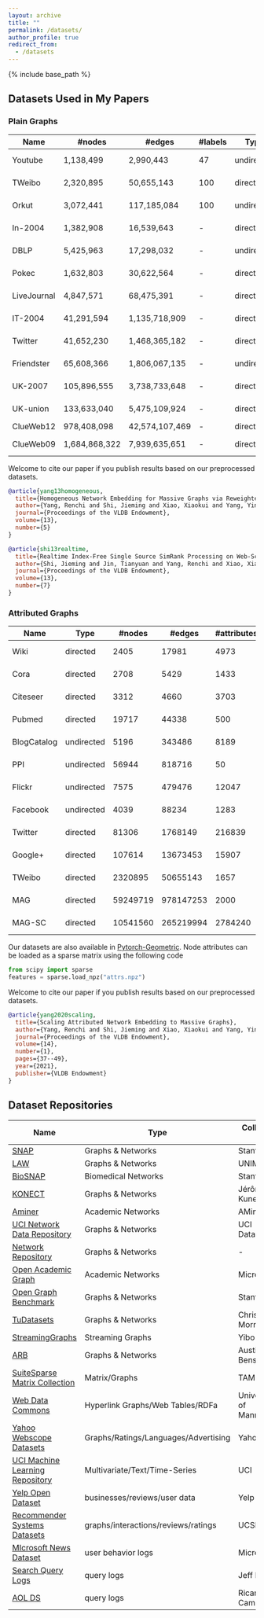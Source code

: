 ```yaml
---
layout: archive
title: ""
permalink: /datasets/
author_profile: true
redirect_from:
  - /datasets
---
```


{% include base_path %}

## Datasets Used in My Papers

### Plain Graphs

| Name    | #nodes    | #edges    | #labels | Type        | URL       | 
|-------  |---------  |---------  |---------|-----------  |---------  |
| Youtube | 1,138,499   | 2,990,443   | 47      | undirected  | [[raw]](http://socialcomputing.asu.edu/datasets/YouTube2) [[preprocessed]](https://entuedu-my.sharepoint.com/:u:/g/personal/yang0461_e_ntu_edu_sg/EYx1SQKNTStFisTBIHAMNDQBOnsPGF1wtlhKsMZcUF5-ZQ?e=gF7kqc) | 
| TWeibo  | 2,320,895   | 50,655,143  | 100     | directed    | [[raw]](https://www.kaggle.com/c/kddcup2012-track1) [[preprocessed]](https://entuedu-my.sharepoint.com/:u:/g/personal/yang0461_e_ntu_edu_sg/EcBcQ96ABnJJjLOObzmsgfgBwgn4V20mjjpbApTWECcjVw?e=goYD9m) |
| Orkut   | 3,072,441   | 117,185,084 | 100     | undirected  | [[raw]](http://snap.stanford.edu/data/com-Orkut.html) [[preprocessed]](https://entuedu-my.sharepoint.com/:u:/g/personal/yang0461_e_ntu_edu_sg/EUwDCmNkRKlAuhKXwgyLWy4BQhk4bP1Eam-TCr0A4_fM6A?e=9nxc6V) |
|In-2004  | 1,382,908 | 16,539,643|    -    |   directed  |  [[raw]](http://law.di.unimi.it/webdata/in-2004/)  [[preprocessed]](https://entuedu-my.sharepoint.com/:u:/g/personal/yang0461_e_ntu_edu_sg/EXAuUS138GROsR9Clh_pelsBdz-_w3Ko1sUSkylIV4SrTA?e=itRfgd) | 
|DBLP     | 5,425,963 | 17,298,032|    -    |   undirected|  [[raw]](http://konect.uni-koblenz.de/networks/dblp-author)  [[preprocessed]](https://entuedu-my.sharepoint.com/:u:/g/personal/yang0461_e_ntu_edu_sg/EXhBD4ZnAtNKgta9Bo9BflsBv3OYifeS30wz7_hqoRIK1Q?e=Wt3VXM)        | 
|Pokec    | 1,632,803 | 30,622,564|    -    |   directed  |  [[raw]](http://snap.stanford.edu/data/soc-Pokec.html)  [[preprocessed]](https://entuedu-my.sharepoint.com/:u:/g/personal/yang0461_e_ntu_edu_sg/ER6XCy95vulLjZSom4Rp80oBbjobi21fPk4Lua1ITDEUiQ?e=UWqWwX)        | 
|LiveJournal  | 4,847,571 | 68,475,391 |  -    |  directed  |  [[raw]](http://snap.stanford.edu/data/soc-LiveJournal1.html) [[preprocessed]](https://entuedu-my.sharepoint.com/:u:/g/personal/yang0461_e_ntu_edu_sg/ERyfJgiGYDdKgct_aKXCfBMBcjGhwnPhcLWx-h7PAnZzWQ?e=tbqcOo)         | 
|IT-2004  | 41,291,594  | 1,135,718,909  |   -      |  directed  |  [[raw]](http://law.di.unimi.it/webdata/it-2004/) [[preprocessed]](https://entuedu-my.sharepoint.com/:u:/g/personal/yang0461_e_ntu_edu_sg/EUmrLB0HMY9LpqqUYpagRW8B6o-Bd7aqXLuGlM_3TQQkzw?e=GMOKCg)| 
|Twitter  | 41,652,230  | 1,468,365,182|    -    | directed    | [[raw]](http://law.di.unimi.it/webdata/twitter-2010/) [[preprocessed]](https://entuedu-my.sharepoint.com/:u:/g/personal/yang0461_e_ntu_edu_sg/EWTupqJC5f5Igfo9IzVVYhUBOW5QRVupCOjgDY6B_Qx8WA?e=mndw7n)|
|Friendster | 65,608,366  | 1,806,067,135 |   -  |  undirected  | [[raw]](https://snap.stanford.edu/data/com-Friendster.html) [[preprocessed]](https://entuedu-my.sharepoint.com/:u:/g/personal/yang0461_e_ntu_edu_sg/Eau8YKjiYCxCrUGKDmAgqL0Btvh-Z0L8pUzX_CtF8YWHYg?e=AcKivU) |
|UK-2007 | 105,896,555 | 3,738,733,648|    -    |   directed  |  [[raw]](http://law.di.unimi.it/webdata/uk-2007-05/)[[preprocessed]](https://entuedu-my.sharepoint.com/:u:/g/personal/yang0461_e_ntu_edu_sg/EQNu-RvrM7dJvtAYwBCoqE4B8T_OiVbDK2_T0UguEkolqw?e=MapN3O)       | 
|UK-union | 133,633,040 | 5,475,109,924|    -    |   directed  |  [[raw]](http://law.di.unimi.it/webdata/uk-union-2006-06-2007-05/)  [[preprocessed]](https://entuedu-my.sharepoint.com/:u:/g/personal/yang0461_e_ntu_edu_sg/ET1k94-vZ1lGoMWYkbrD6V0BnUWoNHHJLA7vTdyizFLIhg?e=2puQFl)        | 
|ClueWeb12| 978,408,098 | 42,574,107,469 | - | directed | [[raw]](http://law.di.unimi.it/webdata/clueweb12/) |
|ClueWeb09| 1,684,868,322| 7,939,635,651|    -    |  directed  |   [[raw]](http://www.lemurproject.org/clueweb09.php/)    [[preprocessed]](https://entuedu-my.sharepoint.com/:u:/g/personal/yang0461_e_ntu_edu_sg/EUYDatK-RSFFiWO8JPHuIlUBbLsNJLMeBg9qJ-lnCYc7IQ?e=Usvx0W)     | 

Welcome to cite our paper if you publish results based on our preprocessed datasets.
```bib
@article{yang13homogeneous,
  title={Homogeneous Network Embedding for Massive Graphs via Reweighted Personalized PageRank},
  author={Yang, Renchi and Shi, Jieming and Xiao, Xiaokui and Yang, Yin and Bhowmick, Sourav S},
  journal={Proceedings of the VLDB Endowment},
  volume={13},
  number={5}
}

@article{shi13realtime,
  title={Realtime Index-Free Single Source SimRank Processing on Web-Scale Graphs},
  author={Shi, Jieming and Jin, Tianyuan and Yang, Renchi and Xiao, Xiaokui and Yang, Yin},
  journal={Proceedings of the VLDB Endowment},
  volume={13},
  number={7}
}
```

### Attributed Graphs

| Name  | Type      | #nodes    | #edges | #attributes  | #labels | URL       | 
|-------  |---------  |---------  |---------|-----------  |---------  |---------  |
|Wiki |directed|2405|17981|4973| 19| [[raw]](https://github.com/thunlp/TADW/tree/master/wiki) [[preprocessed]](https://drive.google.com/file/d/1EPhlbziZTQv19OsTrKrAJwsElbVPEbiV/view?usp=sharing)|
|Cora | directed|2708|5429|1433| 7| [[raw]](https://linqs.soe.ucsc.edu/data) [[preprocessed]](https://drive.google.com/file/d/1FyVnpdsTT-lhkVPotUW8OVeuCi1vi3Ey/view?usp=sharing)|
|Citeseer| directed|3312|4660|3703| 6| [[raw]](https://linqs.soe.ucsc.edu/data) [[preprocessed]](https://drive.google.com/file/d/1d3uQIpHiemWJPgLgTafi70RFYye7hoCp/view?usp=sharing)|
|Pubmed| directed|19717|44338|500| 3| [[raw]](https://linqs.soe.ucsc.edu/data) [[preprocessed]](https://drive.google.com/file/d/1DOK3FfslyJoGXUSCSrK5lzdyLfIwOz6k/view?usp=sharing)|
|BlogCatalog| undirected|5196|343486| 8189| 6| [[raw]](https://github.com/mengzaiqiao/CAN/tree/master/data) [[preprocessed]](https://drive.google.com/file/d/178PqGqh67RUYMMP6-SoRHDoIBh8ku5FS/view?usp=sharing)|
|PPI| undirected|56944|818716|50| 121| [[raw]](http://snap.stanford.edu/graphsage/) [[preprocessed]](https://drive.google.com/file/d/1dvwRpPT4gGtOcNP_Q-G1TKl9NezYhtez/view?usp=sharing)|
|Flickr| undirected|7575|479476|12047| 9| [[raw]](https://github.com/mengzaiqiao/CAN/tree/master/data) [[preprocessed]](https://drive.google.com/file/d/1tZp3EB20fAC27SYWwa-x66_8uGsuU62X/view?usp=sharing)|
|Facebook| undirected|4039|88234|1283| 193| [[raw]](https://snap.stanford.edu/data/ego-Facebook.html) [[preprocessed]](https://drive.google.com/file/d/12aJWAGCM4IvdGI2fiydDNyWzViEOLZH8/view?usp=sharing)|
|Twitter| directed|81306|1768149|216839| 4065| [[raw]](https://snap.stanford.edu/data/ego-Twitter.html) [[preprocessed]](https://drive.google.com/file/d/1fUYggzZlDrt9JsLsSdRUHiEzQRW1kSA4/view?usp=sharing)|
|Google+| directed|107614|13673453|15907| 468| [[raw]](https://snap.stanford.edu/data/ego-Gplus.html) [[preprocessed]](https://entuedu-my.sharepoint.com/:u:/g/personal/yang0461_e_ntu_edu_sg/EQ_lIucwnGdPntVe99lMA2wBmw1SjG0kXimpshPk1XVODg?e=DGLU7T)|
|TWeibo| directed| 2320895| 50655143| 1657| 8| [[raw]](https://www.kaggle.com/c/kddcup2012-track1) [[preprocessed]](https://drive.google.com/file/d/1-2xHDPFCsuBuFdQN_7GLleWa8R_t50qU/view?usp=sharing)|
|MAG| directed| 59249719| 978147253| 2000| 100| [[raw]](http://ma-graph.org/rdf-dumps/) [[preprocessed]](https://drive.google.com/file/d/1ggraUMrQgdUyA3DjSRzzqMv0jFkU65V5/view?usp=sharing)|
|MAG-SC| directed|10541560| 265219994 |2784240 | 8 | [[raw]](https://figshare.com/articles/dataset/mag_scholar/12696653) [[preprocessed]](https://entuedu-my.sharepoint.com/:u:/g/personal/yang0461_e_ntu_edu_sg/EclMYCsgJRpEsKP5mzKFksoBc4UlRtqn62tpCI65VcbaLA?e=ff2sYq)|

Our datasets are also available in [Pytorch-Geometric](https://pytorch-geometric.readthedocs.io/en/latest/modules/datasets.html#torch_geometric.datasets.AttributedGraphDataset). Node attributes can be loaded as a sparse matrix using the following code
```python
from scipy import sparse
features = sparse.load_npz("attrs.npz")
```
Welcome to cite our paper if you publish results based on our preprocessed datasets.
```bib
@article{yang2020scaling,
  title={Scaling Attributed Network Embedding to Massive Graphs},
  author={Yang, Renchi and Shi, Jieming and Xiao, Xiaokui and Yang, Yin and Liu, Juncheng and Bhowmick, Sourav S},
  journal={Proceedings of the VLDB Endowment},
  volume={14},
  number={1},
  pages={37--49},
  year={2021},
  publisher={VLDB Endowment}
}
```


## Dataset Repositories

| Name                                                                                       | Type                                   | Collected by             |
|--------------------------------------------------------------------------------------------|----------------------------------------|--------------------------|
|[SNAP](http://snap.stanford.edu/data/index.html)                                            |Graphs & Networks                       | Stanford                 |
|[LAW](http://law.di.unimi.it/datasets.php)                                                  |Graphs & Networks                       | UNIMI                    |
|[BioSNAP](http://snap.stanford.edu/biodata/index.html)                                      |Biomedical Networks                     | Stanford                 |
|[KONECT](http://konect.cc/networks/)                                                        |Graphs & Networks                       | Jérôme Kunegis           |
|[Aminer](https://www.aminer.cn/data/)                                                       |Academic Networks                       | AMiner                   |
|[UCI Network Data Repository](https://networkdata.ics.uci.edu/)                             |Graphs & Networks                       | UCI Datalab               |
|[Network Repository](https://networkrepository.com)                                         |Graphs & Networks                       | -                         |
|[Open Academic Graph](https://www.microsoft.com/en-us/research/project/open-academic-graph/)|Academic Networks                       | Microsoft                |
|[Open Graph Benchmark](https://ogb.stanford.edu/)                                           |Graphs & Networks                       | Stanford                 |
|[TuDatasets](https://chrsmrrs.github.io/datasets/)                                          |Graphs & Networks                       | Christopher Morris, etc. |
|[StreamingGraphs](https://eecs.wsu.edu/~yyao/StreamingGraphs.html)                          |Streaming Graphs                        | Yibo Yao                 |
|[ARB](https://www.cs.cornell.edu/~arb/data/)                                                |Graphs & Networks                       | Austin R. Benson         |
|[SuiteSparse Matrix Collection](https://sparse.tamu.edu/)                                   |Matrix/Graphs                           | TAMU                     |
|[Web Data Commons](http://webdatacommons.org/)                                              |Hyperlink Graphs/Web Tables/RDFa        | University of Mannheim   |
|[Yahoo Webscope Datasets](https://webscope.sandbox.yahoo.com/#datasets)                     |Graphs/Ratings/Languages/Advertising    | Yahoo                    |
|[UCI Machine Learning Repository](https://archive.ics.uci.edu/ml/datasets.php)              |Multivariate/Text/Time-Series           | UCI                      |
|[Yelp Open Dataset](https://www.yelp.com/dataset)                                           |businesses/reviews/user data            | Yelp                     |
|[Recommender Systems Datasets](https://cseweb.ucsd.edu/~jmcauley/datasets.html)             |graphs/interactions/reviews/ratings     | UCSD                     |
|[MIcrosoft News Dataset](https://msnews.github.io/)                                         |user behavior logs                      | Microsoft                |
|[Search Query Logs](https://jeffhuang.com/search_query_logs/)                               |query logs                              | Jeff Huang               |
|[AOL DS](http://www.ccc.ipt.pt/~ricardo/experiments/AOL_DS.html)                            |query logs                              | Ricardo Campos           |
